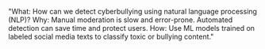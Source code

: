"What: How can we detect cyberbullying using natural language processing (NLP)?
Why: Manual moderation is slow and error-prone. Automated detection can save time and protect users.
How: Use ML models trained on labeled social media texts to classify toxic or bullying content."
